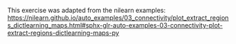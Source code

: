 This exercise was adapted from the nilearn examples: https://nilearn.github.io/auto_examples/03_connectivity/plot_extract_regions_dictlearning_maps.html#sphx-glr-auto-examples-03-connectivity-plot-extract-regions-dictlearning-maps-py
